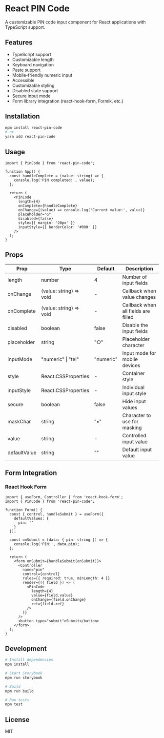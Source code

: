 # React PIN Code

A customizable PIN code input component for React applications with TypeScript support.

## Features

- TypeScript support
- Customizable length
- Keyboard navigation
- Paste support
- Mobile-friendly numeric input
- Accessible
- Customizable styling
- Disabled state support
- Secure input mode
- Form library integration (react-hook-form, Formik, etc.)

## Installation

```bash
npm install react-pin-code
# or
yarn add react-pin-code
```

## Usage

```tsx
import { PinCode } from 'react-pin-code';

function App() {
  const handleComplete = (value: string) => {
    console.log('PIN completed:', value);
  };

  return (
    <PinCode
      length={4}
      onComplete={handleComplete}
      onChange={(value) => console.log('Current value:', value)}
      placeholder="○"
      disabled={false}
      style={{ margin: '20px' }}
      inputStyle={{ borderColor: '#000' }}
    />
  );
}
```

## Props

| Prop | Type | Default | Description |
|------|------|---------|-------------|
| length | number | 4 | Number of input fields |
| onChange | (value: string) => void | - | Callback when value changes |
| onComplete | (value: string) => void | - | Callback when all fields are filled |
| disabled | boolean | false | Disable the input fields |
| placeholder | string | "○" | Placeholder character |
| inputMode | "numeric" \| "tel" | "numeric" | Input mode for mobile devices |
| style | React.CSSProperties | - | Container style |
| inputStyle | React.CSSProperties | - | Individual input style |
| secure | boolean | false | Hide input values |
| maskChar | string | "•" | Character to use for masking |
| value | string | - | Controlled input value |
| defaultValue | string | "" | Default input value |

## Form Integration

### React Hook Form

```tsx
import { useForm, Controller } from 'react-hook-form';
import { PinCode } from 'react-pin-code';

function Form() {
  const { control, handleSubmit } = useForm({
    defaultValues: {
      pin: ''
    }
  });

  const onSubmit = (data: { pin: string }) => {
    console.log('PIN:', data.pin);
  };

  return (
    <form onSubmit={handleSubmit(onSubmit)}>
      <Controller
        name="pin"
        control={control}
        rules={{ required: true, minLength: 4 }}
        render={({ field }) => (
          <PinCode
            length={4}
            value={field.value}
            onChange={field.onChange}
            ref={field.ref}
          />
        )}
      />
      <button type="submit">Submit</button>
    </form>
  );
}
```

## Development

```bash
# Install dependencies
npm install

# Start Storybook
npm run storybook

# Build
npm run build

# Run tests
npm test
```

## License

MIT 